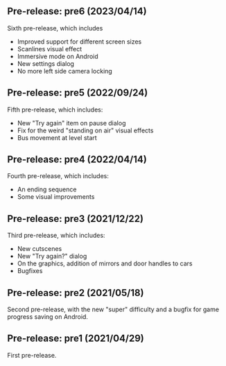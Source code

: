 ## Pre-release: pre6 (2023/04/14)

Sixth pre-release, which includes

* Improved support for different screen sizes
* Scanlines visual effect
* Immersive mode on Android
* New settings dialog
* No more left side camera locking


## Pre-release: pre5 (2022/09/24)

Fifth pre-release, which includes:

* New "Try again" item on pause dialog
* Fix for the weird "standing on air" visual effects
* Bus movement at level start


## Pre-release: pre4 (2022/04/14)

Fourth pre-release, which includes:

* An ending sequence
* Some visual improvements


## Pre-release: pre3 (2021/12/22)

Third pre-release, which includes:

* New cutscenes
* New "Try again?" dialog
* On the graphics, addition of mirrors and door handles to cars
* Bugfixes


## Pre-release: pre2 (2021/05/18)

Second pre-release, with the new "super" difficulty and a bugfix for game
progress saving on Android.


## Pre-release: pre1 (2021/04/29)

First pre-release.

